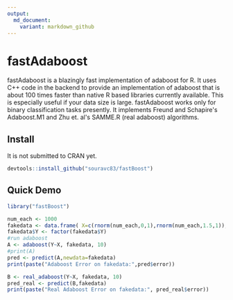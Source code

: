 ```yaml
---
output:
  md_document:
    variant: markdown_github
---
```


<!-- README.md is generated from README.Rmd. Please edit that file -->



# fastAdaboost
fastAdaboost is a blazingly fast implementation of adaboost for R. It uses C++ code in the backend to provide an implementation of adaboost that is about 100 times faster than native R based libraries currently available. This is especially useful if your data size is large. fastAdaboost works only 
for binary classification tasks presently. It implements Freund and Schapire's Adaboost.M1 and 
Zhu et. al's SAMME.R (real adaboost) algorithms.

## Install
It is not submitted to CRAN yet.

```r
devtools::install_github("souravc83/fastBoost")
```

## Quick Demo

```r
library("fastBoost")

num_each <- 1000
fakedata <- data.frame( X=c(rnorm(num_each,0,1),rnorm(num_each,1.5,1)), Y=c(rep(0,num_each),rep(1,num_each) ) )
fakedata$Y <- factor(fakedata$Y)
#run adaboost
A <- adaboost(Y~X, fakedata, 10)
#print(A)
pred <- predict(A,newdata=fakedata)
print(paste("Adaboost Error on fakedata:",pred$error))

B <- real_adaboost(Y~X, fakedata, 10)
pred_real <- predict(B,fakedata)
print(paste("Real Adaboost Error on fakedata:", pred_real$error))
```




